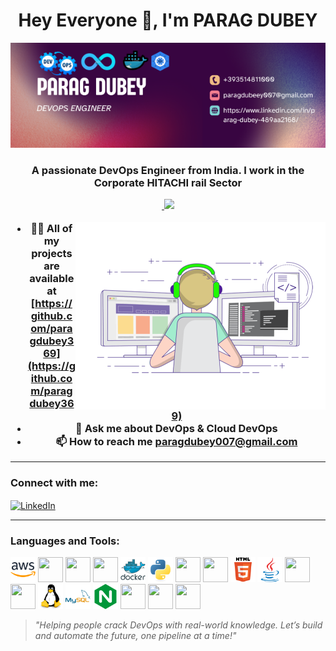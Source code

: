 <h1 align="center">Hey Everyone 👋, I'm PARAG DUBEY</h1>

<div align="center">
  <img src="PARAG DUBEY.png" alt="DevOpsShack Banner">
</div>

<h3 align="center">A passionate DevOps Engineer from India. I work in the Corporate HITACHI rail Sector 
<p align="center">
  <a href="https://github.com/paragdubey369">
    <img src="" />
  </a>
  
  <a href="https://www.linkedin.com/in/parag-dubey-489aa2168/">
    <img src="https://media.licdn.com/dms/image/v2/D4D03AQHjin56h9igdA/profile-displayphoto-shrink_400_400/B4DZb3g6ipG8Ao-/0/1747909324507?e=1761782400&v=beta&t=VrIf69UPB1g3V4NidiNAY3FYg9vg5IrkTbssqmw88xQ" />
  </a>
</p>

<img align="right" alt="Coding" width="400" src="https://raw.githubusercontent.com/devSouvik/devSouvik/master/gif3.gif">



- 👨‍💻 All of my projects are available at [https://github.com/paragdubey369](https://github.com/paragdubey369)  
- 💬 Ask me about **DevOps & Cloud DevOps**  
- 📫 How to reach me **paragdubey007@gmail.com**

---

<h3 align="left">Connect with me:</h3>
<p align="left">
  <a href="https://www.linkedin.com/in/parag-dubey-489aa2168/" target="blank"><img align="center" src="https://raw.githubusercontent.com/rahuldkjain/github-profile-readme-generator/master/src/images/icons/Social/linked-in-alt.svg" alt="LinkedIn" height="30" width="40" /></a>


---

<h3 align="left">Languages and Tools:</h3>
<p align="left">
  <img src="https://raw.githubusercontent.com/devicons/devicon/master/icons/amazonwebservices/amazonwebservices-original-wordmark.svg" width="40" height="40"/>
  <img src="https://www.vectorlogo.zone/logos/microsoft_azure/microsoft_azure-icon.svg" width="40" height="40"/>
  <img src="https://www.vectorlogo.zone/logos/gnu_bash/gnu_bash-icon.svg" width="40" height="40"/>
  <img src="https://www.vectorlogo.zone/logos/circleci/circleci-icon.svg" width="40" height="40"/>
  <img src="https://raw.githubusercontent.com/devicons/devicon/master/icons/docker/docker-original-wordmark.svg" width="40" height="40"/>
  <img src="https://raw.githubusercontent.com/devicons/devicon/master/icons/python/python-original.svg" width="40" height="40"/>
  <img src="https://www.vectorlogo.zone/logos/git-scm/git-scm-icon.svg" width="40" height="40"/>
  <img src="https://www.vectorlogo.zone/logos/grafana/grafana-icon.svg" width="40" height="40"/>
  <img src="https://raw.githubusercontent.com/devicons/devicon/master/icons/html5/html5-original-wordmark.svg" width="40" height="40"/>
  <img src="https://raw.githubusercontent.com/devicons/devicon/master/icons/java/java-original.svg" width="40" height="40"/>
  <img src="https://www.vectorlogo.zone/logos/jenkins/jenkins-icon.svg" width="40" height="40"/>
  <img src="https://www.vectorlogo.zone/logos/kubernetes/kubernetes-icon.svg" width="40" height="40"/>
  <img src="https://raw.githubusercontent.com/devicons/devicon/master/icons/linux/linux-original.svg" width="40" height="40"/>
  <img src="https://raw.githubusercontent.com/devicons/devicon/master/icons/mysql/mysql-original-wordmark.svg" width="40" height="40"/>
  <img src="https://raw.githubusercontent.com/devicons/devicon/master/icons/nginx/nginx-original.svg" width="40" height="40"/>
  <img src="https://www.vectorlogo.zone/logos/getpostman/getpostman-icon.svg" width="40" height="40"/>
  <img src="https://raw.githubusercontent.com/detain/svg-logos/780f25886640cef088af994181646db2f6b1a3f8/svg/selenium-logo.svg" width="40" height="40"/>
  <img src="https://www.vectorlogo.zone/logos/springio/springio-icon.svg" width="40" height="40"/>
</p>






> *"Helping people crack DevOps with real-world knowledge. Let’s build and automate the future, one pipeline at a time!"*
